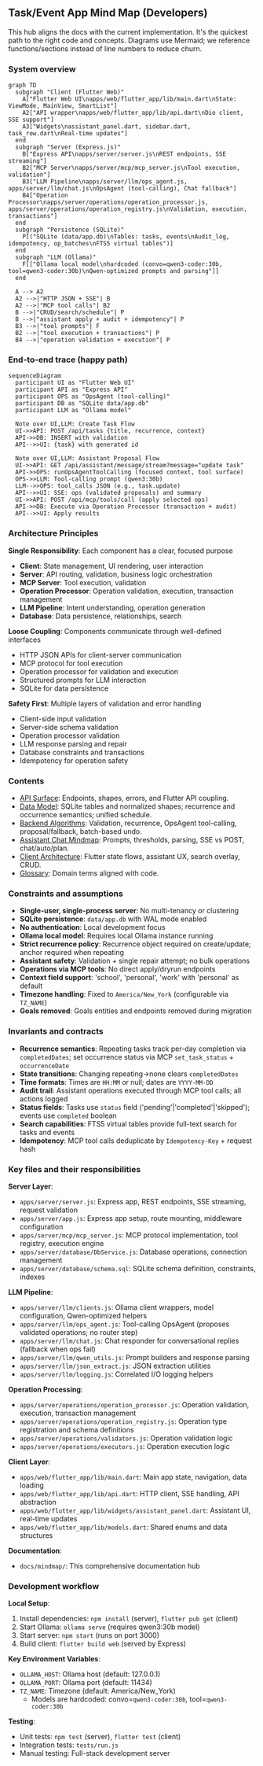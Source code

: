 ## Task/Event App Mind Map (Developers)

This hub aligns the docs with the current implementation. It's the quickest path to the right code and concepts. Diagrams use Mermaid; we reference functions/sections instead of line numbers to reduce churn.

### System overview

```mermaid
graph TD
  subgraph "Client (Flutter Web)"
    A["Flutter Web UI\napps/web/flutter_app/lib/main.dart\nState: ViewMode, MainView, SmartList"]
    A2["API wrapper\napps/web/flutter_app/lib/api.dart\nDio client, SSE support"]
    A3["Widgets\nassistant_panel.dart, sidebar.dart, task_row.dart\nReal-time updates"]
  end
  subgraph "Server (Express.js)"
    B["Express API\napps/server/server.js\nREST endpoints, SSE streaming"]
    B2["MCP Server\napps/server/mcp/mcp_server.js\nTool execution, validation"]
    B3["LLM Pipeline\napps/server/llm/ops_agent.js, apps/server/llm/chat.js\nOpsAgent (tool-calling), Chat fallback"]
    B4["Operation Processor\napps/server/operations/operation_processor.js, apps/server/operations/operation_registry.js\nValidation, execution, transactions"]
  end
  subgraph "Persistence (SQLite)"
    P[("SQLite (data/app.db)\nTables: tasks, events\nAudit_log, idempotency, op_batches\nFTS5 virtual tables")]
  end
  subgraph "LLM (Ollama)"
    F[["Ollama local model\nhardcoded (convo=qwen3-coder:30b, tool=qwen3-coder:30b)\nQwen-optimized prompts and parsing"]]
  end

  A --> A2
  A2 -->|"HTTP JSON + SSE"| B
  A2 -->|"MCP tool calls"| B2
  B -->|"CRUD/search/schedule"| P
  B -->|"assistant apply + audit + idempotency"| P
  B3 -->|"tool prompts"| F
  B2 -->|"tool execution + transactions"| P
  B4 -->|"operation validation + execution"| P
```

### End-to-end trace (happy path)

```mermaid
sequenceDiagram
  participant UI as "Flutter Web UI"
  participant API as "Express API"
  participant OPS as "OpsAgent (tool-calling)"
  participant DB as "SQLite data/app.db"
  participant LLM as "Ollama model"

  Note over UI,LLM: Create Task Flow
  UI->>API: POST /api/tasks {title, recurrence, context}
  API->>DB: INSERT with validation
  API-->>UI: {task} with generated id

  Note over UI,LLM: Assistant Proposal Flow
  UI->>API: GET /api/assistant/message/stream?message="update task"
  API->>OPS: runOpsAgentToolCalling (focused context, tool surface)
  OPS->>LLM: Tool-calling prompt (qwen3:30b)
  LLM-->>OPS: tool_calls JSON (e.g., task.update)
  API-->>UI: SSE: ops (validated proposals) and summary
  UI->>API: POST /api/mcp/tools/call (apply selected ops)
  API->>DB: Execute via Operation Processor (transaction + audit)
  API-->>UI: Apply results
```

### Architecture Principles

**Single Responsibility**: Each component has a clear, focused purpose
- **Client**: State management, UI rendering, user interaction
- **Server**: API routing, validation, business logic orchestration
- **MCP Server**: Tool execution, validation
- **Operation Processor**: Operation validation, execution, transaction management
- **LLM Pipeline**: Intent understanding, operation generation
- **Database**: Data persistence, relationships, search

**Loose Coupling**: Components communicate through well-defined interfaces
- HTTP JSON APIs for client-server communication
- MCP protocol for tool execution
- Operation processor for validation and execution
- Structured prompts for LLM interaction
- SQLite for data persistence

**Safety First**: Multiple layers of validation and error handling
- Client-side input validation
- Server-side schema validation
- Operation processor validation
- LLM response parsing and repair
- Database constraints and transactions
- Idempotency for operation safety

### Contents
- [API Surface](./api_surface.md): Endpoints, shapes, errors, and Flutter API coupling.
- [Data Model](./data_model.md): SQLite tables and normalized shapes; recurrence and occurrence semantics; unified schedule.
- [Backend Algorithms](./backend_algorithms.md): Validation, recurrence, OpsAgent tool-calling, proposal/fallback, batch-based undo.
- [Assistant Chat Mindmap](./assistant_chat_mindmap.md): Prompts, thresholds, parsing, SSE vs POST, chat/auto/plan.
- [Client Architecture](./client_architecture.md): Flutter state flows, assistant UX, search overlay, CRUD.
- [Glossary](./glossary.md): Domain terms aligned with code.

### Constraints and assumptions
- **Single-user, single-process server**: No multi-tenancy or clustering
- **SQLite persistence**: `data/app.db` with WAL mode enabled
- **No authentication**: Local development focus
- **Ollama local model**: Requires local Ollama instance running
- **Strict recurrence policy**: Recurrence object required on create/update; anchor required when repeating
- **Assistant safety**: Validation + single repair attempt; no bulk operations
- **Operations via MCP tools**: No direct apply/dryrun endpoints
- **Context field support**: 'school', 'personal', 'work' with 'personal' as default
- **Timezone handling**: Fixed to `America/New_York` (configurable via `TZ_NAME`)
- **Goals removed**: Goals entities and endpoints removed during migration

### Invariants and contracts
- **Recurrence semantics**: Repeating tasks track per-day completion via `completedDates`; set occurrence status via MCP `set_task_status` + `occurrenceDate`
- **State transitions**: Changing repeating→none clears `completedDates`
- **Time formats**: Times are `HH:MM` or null; dates are `YYYY-MM-DD`
- **Audit trail**: Assistant operations executed through MCP tool calls; all actions logged
- **Status fields**: Tasks use `status` field ('pending'|'completed'|'skipped'); events use `completed` boolean
- **Search capabilities**: FTS5 virtual tables provide full-text search for tasks and events
- **Idempotency**: MCP tool calls deduplicate by `Idempotency-Key` + request hash

### Key files and their responsibilities

**Server Layer**:
- `apps/server/server.js`: Express app, REST endpoints, SSE streaming, request validation
- `apps/server/app.js`: Express app setup, route mounting, middleware configuration
- `apps/server/mcp/mcp_server.js`: MCP protocol implementation, tool registry, execution engine
- `apps/server/database/DbService.js`: Database operations, connection management
- `apps/server/database/schema.sql`: SQLite schema definition, constraints, indexes

**LLM Pipeline**:
- `apps/server/llm/clients.js`: Ollama client wrappers, model configuration, Qwen-optimized helpers
- `apps/server/llm/ops_agent.js`: Tool-calling OpsAgent (proposes validated operations; no router step)
- `apps/server/llm/chat.js`: Chat responder for conversational replies (fallback when ops fail)
- `apps/server/llm/qwen_utils.js`: Prompt builders and response parsing
- `apps/server/llm/json_extract.js`: JSON extraction utilities
- `apps/server/llm/logging.js`: Correlated I/O logging helpers

**Operation Processing**:
- `apps/server/operations/operation_processor.js`: Operation validation, execution, transaction management
- `apps/server/operations/operation_registry.js`: Operation type registration and schema definitions
- `apps/server/operations/validators.js`: Operation validation logic
- `apps/server/operations/executors.js`: Operation execution logic

**Client Layer**:
- `apps/web/flutter_app/lib/main.dart`: Main app state, navigation, data loading
- `apps/web/flutter_app/lib/api.dart`: HTTP client, SSE handling, API abstraction
- `apps/web/flutter_app/lib/widgets/assistant_panel.dart`: Assistant UI, real-time updates
- `apps/web/flutter_app/lib/models.dart`: Shared enums and data structures

**Documentation**:
- `docs/mindmap/`: This comprehensive documentation hub

### Development workflow

**Local Setup**:
1. Install dependencies: `npm install` (server), `flutter pub get` (client)
2. Start Ollama: `ollama serve` (requires qwen3:30b model)
3. Start server: `npm start` (runs on port 3000)
4. Build client: `flutter build web` (served by Express)

**Key Environment Variables**:
- `OLLAMA_HOST`: Ollama host (default: 127.0.0.1)
- `OLLAMA_PORT`: Ollama port (default: 11434)
- `TZ_NAME`: Timezone (default: America/New_York)
  - Models are hardcoded: convo=`qwen3-coder:30b`, tool=`qwen3-coder:30b`

**Testing**:
- Unit tests: `npm test` (server), `flutter test` (client)
- Integration tests: `tests/run.js`
- Manual testing: Full-stack development server


